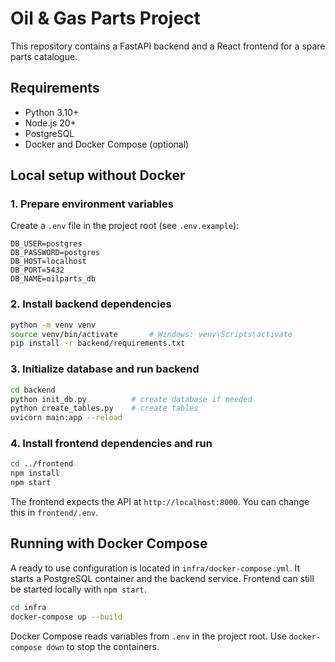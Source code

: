 # Oil & Gas Parts Project

This repository contains a FastAPI backend and a React frontend for a spare parts catalogue.

## Requirements

* Python 3.10+
* Node.js 20+
* PostgreSQL
* Docker and Docker Compose (optional)

## Local setup without Docker

### 1. Prepare environment variables

Create a `.env` file in the project root (see `.env.example`):

```env
DB_USER=postgres
DB_PASSWORD=postgres
DB_HOST=localhost
DB_PORT=5432
DB_NAME=oilparts_db
```

### 2. Install backend dependencies

```bash
python -m venv venv
source venv/bin/activate       # Windows: venv\Scripts\activate
pip install -r backend/requirements.txt
```

### 3. Initialize database and run backend

```bash
cd backend
python init_db.py          # create database if needed
python create_tables.py    # create tables
uvicorn main:app --reload
```

### 4. Install frontend dependencies and run

```bash
cd ../frontend
npm install
npm start
```

The frontend expects the API at `http://localhost:8000`. You can change this in `frontend/.env`.

## Running with Docker Compose

A ready to use configuration is located in `infra/docker-compose.yml`. It starts a PostgreSQL container and the backend service. Frontend can still be started locally with `npm start`.

```bash
cd infra
docker-compose up --build
```

Docker Compose reads variables from `.env` in the project root. Use `docker-compose down` to stop the containers.

